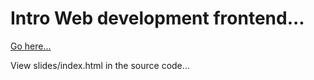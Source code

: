 # Intro Web development frontend...

[Go here...](https://hemangandhi.github.io/intro-to-web-dev/slides/index.html#/)

View slides/index.html in the source code...
